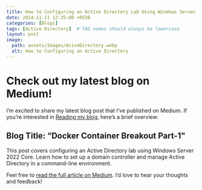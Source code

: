 ```yaml
---
title: How to Configuring an Active Directory Lab Using Windows Server 2022 Core
date: 2024-11-11 12:35:00 +0530
categories: [Blogs]
tags: [Active Directory]  # TAG names should always be lowercase
layout: post
image:
  path: assets/Images/AciveDirectory.webp
  alt: How to Configuring an Active Directory 
---
```


# Check out my latest blog on Medium! 

I’m excited to share my latest blog post that I’ve published on Medium. If you’re interested in [Reading my blog](https://medium.com/@xUr00U/how-to-configuring-an-active-directory-lab-using-windows-server-2022-core-b613472a30f1), here’s a brief overview:

## Blog Title: “Docker Container Breakout Part-1"

This post covers configuring an Active Directory lab using Windows Server 2022 Core. Learn how to set up a domain controller and manage Active Directory in a command-line environment.

Feel free to [read the full article on Medium](https://medium.com/@xUr00U/how-to-configuring-an-active-directory-lab-using-windows-server-2022-core-b613472a30f1). I’d love to hear your thoughts and feedback!
